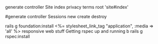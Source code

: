 generate controller Site index privacy terms
	root 'site#index'


#generate controller Sessions new create destroy

rails g foundation:install
	<%= stylesheet_link_tag    "application", :media => 'all' %>
	responsive web stuff
Getting rspec up and running
	b rails g rspec:install